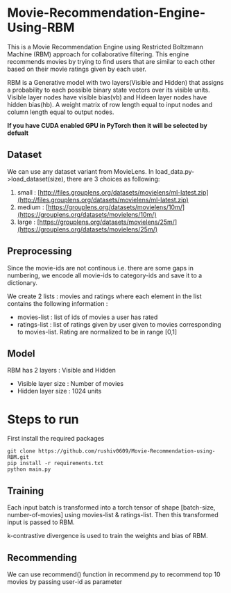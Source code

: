# Movie-Recommendation-Engine-Using-RBM
This is a Movie Recommendation Engine using Restricted Boltzmann Machine (RBM) approach for collaborative filtering. This engine recommends movies by trying to find users that are similar to each other based on their movie ratings given by each user.  

RBM is a Generative model with two layers(Visible and Hidden) that assigns a probability to each possible binary state vectors over its visible units. Visible layer nodes have visible bias(vb) and Hideen layer nodes have hidden bias(hb). A weight matrix of row length equal to input nodes and column length equal to output nodes.

**If you have CUDA enabled GPU in PyTorch then it will be selected by defualt**

## Dataset

We can use any dataset variant from MovieLens. In load_data.py->load_dataset(size), there are 3 choices as following:  

1. small : [http://files.grouplens.org/datasets/movielens/ml-latest.zip](http://files.grouplens.org/datasets/movielens/ml-latest.zip)  
1. medium : [https://grouplens.org/datasets/movielens/10m/](https://grouplens.org/datasets/movielens/10m/)
1. large : [https://grouplens.org/datasets/movielens/25m/](https://grouplens.org/datasets/movielens/25m/)

## Preprocessing

Since the movie-ids are not continous i.e. there are some gaps in numbering, we encode all movie-ids to category-ids and save it to a dictionary.  

We create 2 lists : movies and ratings where each element in the list contains the following information : 

- movies-list : list of ids of movies a user has rated  
- ratings-list : list of ratings given by user given to movies corresponding to movies-list. Rating are normalized to be in range [0,1]


## Model
RBM has 2 layers : Visible and Hidden

- Visible layer size : Number of movies
- Hidden layer size : 1024 units

# Steps to run
First install the required packages
```
git clone https://github.com/rushiv0609/Movie-Recommendation-using-RBM.git
pip install -r requirements.txt
python main.py
```

## Training 
Each input batch is transformed into a torch tensor of shape [batch-size, number-of-movies] using movies-list & ratings-list. Then this transformed input is passed to RBM.

k-contrastive divergence is used to train the weights and bias of RBM.

## Recommending

We can use recommend() function in recommend.py to recommend top 10 movies by passing user-id as parameter
